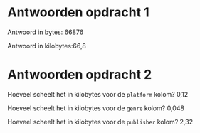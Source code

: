 # Antwoorden opdracht 1

Antwoord in bytes: 66876

Antwoord in kilobytes:66,8

# Antwoorden opdracht 2

Hoeveel scheelt het in kilobytes voor de `platform` kolom? 0,12

Hoeveel scheelt het in kilobytes voor de `genre` kolom? 0,048

Hoeveel scheelt het in kilobytes voor de `publisher` kolom? 2,32
